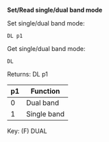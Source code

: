 __Set/Read single/dual band mode__

Set single/dual band mode:

	DL p1

Get single/dual band mode:

	DL

Returns: DL p1

| p1  | Function |
| --- | --- |
| 0 | Dual band   |
| 1 | Single band |

Key: (F) DUAL
